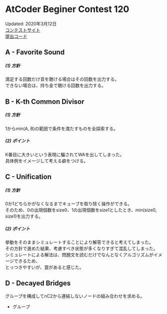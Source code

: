 # AtCoder Beginer Contest 120
Updated: 2020年3月12日  
[コンテストサイト](https://atcoder.jp/contests/abc120)  
[提出コード](https://github.com/ky12453/AtCoder/tree/master/ABC/ABC120)



## A - Favorite Sound

##### (1) 方針
満足する回数だけ音を聴ける場合はその回数を出力する。  
できない場合は、持ち金で聴ける回数を出力する。



## B - K-th Common Divisor

##### (1) 方針
1からmin(A, B)の範囲で条件を満たすものを全探索する。

##### (2) ポイント
K番目に大きいという表現に騙されてWAを出してしまった。  
具体例をイメージして考える癖をつける。



## C - Unification

##### (1) 方針
0か1どちらかがなくなるまでキューブを取り除く操作ができる。  
そのため、0の出現個数をsize0、1の出現個数をsize1としたとき、min(size0, size1)を出力する。

##### (2) ポイント
挙動をそのままシミュレートすることにより解答できると考えてしまった。  
その方針で進めた結果、考慮すべき状態が多くなりすぎて混乱してしまった。  
シミュレートによる解法は、問題文を読むだけでなんとなくアルゴリズムがイメージできるため、  
とっつきやすいが、罠があると感じた。



## D - Decayed Bridges
グループを構成してnC2から連結しないノードの組み合わせを求める。

* グループ
